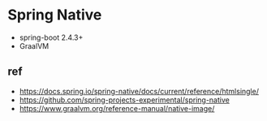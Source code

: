 # Spring Native
* spring-boot 2.4.3+
* GraalVM

## ref
* https://docs.spring.io/spring-native/docs/current/reference/htmlsingle/
* https://github.com/spring-projects-experimental/spring-native
* https://www.graalvm.org/reference-manual/native-image/
